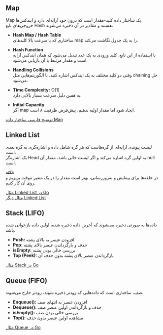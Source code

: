 ## Map

Map یک ساختار داده کلید-مقدار است که درون خود آرایه‌ای دارد و ایندکس‌ها خروجی‌های تابع Hash هستند و مقادیر در آن ذخیره می‌شوند.

- **Hash Map / Hash Table**  
  ساختاری که با سرعت بالا کلیدهای map را به یک جدول نگاشت می‌کند.

- **Hash Function**  
  با استفاده از این تابع، کلید ورودی به یک عدد تبدیل می‌شود که همان ایندکس آرایه است و مقدار مرتبط با آن بازیابی می‌شود.

- **Handling Collisions**  
  وقتی دو کلید مختلف به یک ایندکس اشاره کنند، با الگوریتم‌هایی مثل chaining حل می‌شود.

- **Time Complexity:** O(1)  
  به همین دلیل سرعت بسیار بالایی دارد.

- **Initial Capacity**  
  اگر map ایجاد شود اما مقدار اولیه ندهیم، پیش‌فرض ظرفیت ۸ است.

[توضیح فارسی ساختار داده Map](https://blog.faradars.org/%D8%B3%D8%A7%D8%AE%D8%AA%D9%85%D8%A7%D9%86-%D8%AF%D8%A7%D8%AF%D9%87-data-structure-%D8%B1%D8%A7%D9%87%D9%86%D9%85%D8%A7%DB%8C-%D8%AC%D8%A7%D9%85%D8%B9-%D9%88-%DA%A9%D8%A7%D8%B1%D8%A8%D8%B1%D8%AF/)

## Linked List

لیست پیوندی آرایه‌ای از گره‌هاست که هر گره شامل داده و اشاره‌گری به گره بعدی است.  
یک اشاره‌گر Head به اولین گره اشاره می‌کند و اگر لیست خالی باشد، مقدار آن null است.

**نکته:**  
در حلقه‌ها برای پیمایش و به‌روزرسانی، بهتر است مقدار را در یک متغیر موقت بریزیم و روی آن کار کنیم.

[مثال Linked List در Go](https://www.developer.com/languages/linked-list-go/)  
[مثال دیگر Linked List](https://www.golangprograms.com/golang-program-for-implementation-of-linked-list.html)

## Stack (LIFO)

داده‌ها به صورتی ذخیره می‌شوند که آخرین داده ذخیره شده، اولین داده بازخوانی شده باشد.

- **Push:** افزودن عنصر به بالای پشته  
- **Pop:** حذف و بازگرداندن عنصر بالای پشته  
- **isEmpty:** بررسی خالی بودن پشته  
- **Top (Peek):** بازگرداندن عنصر بالای پشته بدون حذف آن

[مثال Stack در Go](https://www.tutorialspoint.com/golang-program-to-implement-stack-data-structure)

## Queue (FIFO)

صف، ساختاری است که داده‌هایی که زودتر ذخیره شوند، زودتر خارج می‌شوند.

- **Enqueue():** افزودن عنصر به انتهای صف  
- **Dequeue():** حذف و بازگرداندن اولین عنصر صف  
- **isEmpty():** بررسی خالی بودن صف  
- **Top():** مشاهده اولین عنصر بدون حذف

[مثال Queue در Go](https://www.tutorialspoint.com/golang-program-to-implement-the-queue-data-structure)
